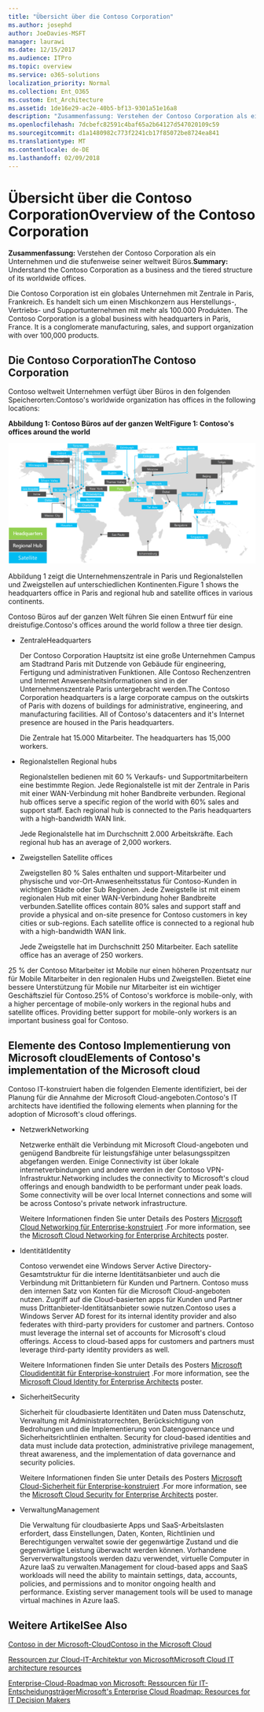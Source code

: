 ```yaml
---
title: "Übersicht über die Contoso Corporation"
ms.author: josephd
author: JoeDavies-MSFT
manager: laurawi
ms.date: 12/15/2017
ms.audience: ITPro
ms.topic: overview
ms.service: o365-solutions
localization_priority: Normal
ms.collection: Ent_O365
ms.custom: Ent_Architecture
ms.assetid: 1de16e29-ac2e-40b5-bf13-9301a51e16a8
description: "Zusammenfassung: Verstehen der Contoso Corporation als ein Unternehmen und die stufenweise seiner weltweit Büros."
ms.openlocfilehash: 7dcbefc82591c4baf65a2b64127d547020109c59
ms.sourcegitcommit: d1a1480982c773f2241cb17f85072be8724ea841
ms.translationtype: MT
ms.contentlocale: de-DE
ms.lasthandoff: 02/09/2018
---
```

# <a name="overview-of-the-contoso-corporation"></a><span data-ttu-id="8b5c8-103">Übersicht über die Contoso Corporation</span><span class="sxs-lookup"><span data-stu-id="8b5c8-103">Overview of the Contoso Corporation</span></span>

 <span data-ttu-id="8b5c8-104">**Zusammenfassung:** Verstehen der Contoso Corporation als ein Unternehmen und die stufenweise seiner weltweit Büros.</span><span class="sxs-lookup"><span data-stu-id="8b5c8-104">**Summary:** Understand the Contoso Corporation as a business and the tiered structure of its worldwide offices.</span></span>
  
<span data-ttu-id="8b5c8-p101">Die Contoso Corporation ist ein globales Unternehmen mit Zentrale in Paris, Frankreich. Es handelt sich um einen Mischkonzern aus Herstellungs-, Vertriebs- und Supportunternehmen mit mehr als 100.000 Produkten.
 </span><span class="sxs-lookup"><span data-stu-id="8b5c8-p101">The Contoso Corporation is a global business with headquarters in Paris, France. It is a conglomerate manufacturing, sales, and support organization with over 100,000 products.</span></span> 
  
## <a name="the-contoso-corporation"></a><span data-ttu-id="8b5c8-107">Die Contoso Corporation</span><span class="sxs-lookup"><span data-stu-id="8b5c8-107">The Contoso Corporation</span></span>

<span data-ttu-id="8b5c8-108">Contoso weltweit Unternehmen verfügt über Büros in den folgenden Speicherorten:</span><span class="sxs-lookup"><span data-stu-id="8b5c8-108">Contoso's worldwide organization has offices in the following locations:</span></span>
  
<span data-ttu-id="8b5c8-109">**Abbildung 1: Contoso Büros auf der ganzen Welt**</span><span class="sxs-lookup"><span data-stu-id="8b5c8-109">**Figure 1: Contoso's offices around the world**</span></span>

![Die weltweiten Büros der Contoso Corporation](images/Contoso_Poster/Contoso_WW_Org.png)

  
<span data-ttu-id="8b5c8-111">Abbildung 1 zeigt die Unternehmenszentrale in Paris und Regionalstellen und Zweigstellen auf unterschiedlichen Kontinenten.</span><span class="sxs-lookup"><span data-stu-id="8b5c8-111">Figure 1 shows the headquarters office in Paris and regional hub and satellite offices in various continents.</span></span>
  
<span data-ttu-id="8b5c8-112">Contoso Büros auf der ganzen Welt führen Sie einen Entwurf für eine dreistufige.</span><span class="sxs-lookup"><span data-stu-id="8b5c8-112">Contoso's offices around the world follow a three tier design.</span></span>
  
- <span data-ttu-id="8b5c8-113">Zentrale</span><span class="sxs-lookup"><span data-stu-id="8b5c8-113">Headquarters</span></span>
    
    <span data-ttu-id="8b5c8-p102">Der Contoso Corporation Hauptsitz ist eine große Unternehmen Campus am Stadtrand Paris mit Dutzende von Gebäude für engineering, Fertigung und administrativen Funktionen. Alle Contoso Rechenzentren und Internet Anwesenheitsinformationen sind in der Unternehmenszentrale Paris untergebracht werden.</span><span class="sxs-lookup"><span data-stu-id="8b5c8-p102">The Contoso Corporation headquarters is a large corporate campus on the outskirts of Paris with dozens of buildings for administrative, engineering, and manufacturing facilities. All of Contoso's datacenters and it's Internet presence are housed in the Paris headquarters.</span></span>
    
    <span data-ttu-id="8b5c8-116">Die Zentrale hat 15.000 Mitarbeiter.
</span><span class="sxs-lookup"><span data-stu-id="8b5c8-116">The headquarters has 15,000 workers.</span></span>
    
- <span data-ttu-id="8b5c8-117">Regionalstellen
</span><span class="sxs-lookup"><span data-stu-id="8b5c8-117">Regional hubs</span></span>
    
    <span data-ttu-id="8b5c8-p103">Regionalstellen bedienen mit 60 % Verkaufs- und Supportmitarbeitern eine bestimmte Region. Jede Regionalstelle ist mit der Zentrale in Paris mit einer WAN-Verbindung mit hoher Bandbreite verbunden. </span><span class="sxs-lookup"><span data-stu-id="8b5c8-p103">Regional hub offices serve a specific region of the world with 60% sales and support staff. Each regional hub is connected to the Paris headquarters with a high-bandwidth WAN link.</span></span> 
    
    <span data-ttu-id="8b5c8-120">Jede Regionalstelle hat im Durchschnitt 2.000 Arbeitskräfte.
</span><span class="sxs-lookup"><span data-stu-id="8b5c8-120">Each regional hub has an average of 2,000 workers.</span></span>
    
- <span data-ttu-id="8b5c8-121">Zweigstellen
</span><span class="sxs-lookup"><span data-stu-id="8b5c8-121">Satellite offices</span></span>
    
    <span data-ttu-id="8b5c8-p104">Zweigstellen 80 % Sales enthalten und support-Mitarbeiter und physische und vor-Ort-Anwesenheitsstatus für Contoso-Kunden in wichtigen Städte oder Sub Regionen. Jede Zweigstelle ist mit einem regionalen Hub mit einer WAN-Verbindung hoher Bandbreite verbunden.</span><span class="sxs-lookup"><span data-stu-id="8b5c8-p104">Satellite offices contain 80% sales and support staff and provide a physical and on-site presence for Contoso customers in key cities or sub-regions. Each satellite office is connected to a regional hub with a high-bandwidth WAN link.</span></span>
    
    <span data-ttu-id="8b5c8-124">Jede Zweigstelle hat im Durchschnitt 250 Mitarbeiter.
</span><span class="sxs-lookup"><span data-stu-id="8b5c8-124">Each satellite office has an average of 250 workers.</span></span>
    
<span data-ttu-id="8b5c8-p105">25 % der Contoso Mitarbeiter ist Mobile nur einen höheren Prozentsatz nur für Mobile Mitarbeiter in den regionalen Hubs und Zweigstellen. Bietet eine bessere Unterstützung für Mobile nur Mitarbeiter ist ein wichtiger Geschäftsziel für Contoso.</span><span class="sxs-lookup"><span data-stu-id="8b5c8-p105">25% of Contoso's workforce is mobile-only, with a higher percentage of mobile-only workers in the regional hubs and satellite offices. Providing better support for mobile-only workers is an important business goal for Contoso.</span></span>
  
## <a name="elements-of-contosos-implementation-of-the-microsoft-cloud"></a><span data-ttu-id="8b5c8-127">Elemente des Contoso Implementierung von Microsoft cloud</span><span class="sxs-lookup"><span data-stu-id="8b5c8-127">Elements of Contoso's implementation of the Microsoft cloud</span></span>

<span data-ttu-id="8b5c8-128">Contoso IT-konstruiert haben die folgenden Elemente identifiziert, bei der Planung für die Annahme der Microsoft Cloud-angeboten.</span><span class="sxs-lookup"><span data-stu-id="8b5c8-128">Contoso's IT architects have identified the following elements when planning for the adoption of Microsoft's cloud offerings.</span></span>
  
- <span data-ttu-id="8b5c8-129">Netzwerk</span><span class="sxs-lookup"><span data-stu-id="8b5c8-129">Networking</span></span>
    
    <span data-ttu-id="8b5c8-p106">Netzwerke enthält die Verbindung mit Microsoft Cloud-angeboten und genügend Bandbreite für leistungsfähige unter belasungsspitzen abgefangen werden. Einige Connectivity ist über lokale internetverbindungen und andere werden in der Contoso VPN-Infrastruktur.</span><span class="sxs-lookup"><span data-stu-id="8b5c8-p106">Networking includes the connectivity to Microsoft's cloud offerings and enough bandwidth to be performant under peak loads. Some connectivity will be over local Internet connections and some will be across Contoso's private network infrastructure.</span></span>
    
    <span data-ttu-id="8b5c8-132">Weitere Informationen finden Sie unter Details des Posters [Microsoft Cloud Networking für Enterprise-konstruiert](microsoft-cloud-networking-for-enterprise-architects.md) .</span><span class="sxs-lookup"><span data-stu-id="8b5c8-132">For more information, see the [Microsoft Cloud Networking for Enterprise Architects](microsoft-cloud-networking-for-enterprise-architects.md) poster.</span></span>
   
- <span data-ttu-id="8b5c8-133">Identität</span><span class="sxs-lookup"><span data-stu-id="8b5c8-133">Identity</span></span>
    
    <span data-ttu-id="8b5c8-p107">Contoso verwendet eine Windows Server Active Directory-Gesamtstruktur für die interne Identitätsanbieter und auch die Verbindung mit Drittanbietern für Kunden und Partnern. Contoso muss den internen Satz von Konten für die Microsoft Cloud-angeboten nutzen. Zugriff auf die Cloud-basierten apps für Kunden und Partner muss Drittanbieter-Identitätsanbieter sowie nutzen.</span><span class="sxs-lookup"><span data-stu-id="8b5c8-p107">Contoso uses a Windows Server AD forest for its internal identity provider and also federates with third-party providers for customer and partners. Contoso must leverage the internal set of accounts for Microsoft's cloud offerings. Access to cloud-based apps for customers and partners must leverage third-party identity providers as well.</span></span>
    
    <span data-ttu-id="8b5c8-137">Weitere Informationen finden Sie unter Details des Posters [Microsoft Cloudidentität für Enterprise-konstruiert](microsoft-cloud-identity-for-enterprise-architects.md) .</span><span class="sxs-lookup"><span data-stu-id="8b5c8-137">For more information, see the [Microsoft Cloud Identity for Enterprise Architects](microsoft-cloud-identity-for-enterprise-architects.md) poster.</span></span>
    
- <span data-ttu-id="8b5c8-138">Sicherheit</span><span class="sxs-lookup"><span data-stu-id="8b5c8-138">Security</span></span>
    
    <span data-ttu-id="8b5c8-139">Sicherheit für cloudbasierte Identitäten und Daten muss Datenschutz, Verwaltung mit Administratorrechten, Berücksichtigung von Bedrohungen und die Implementierung von Datengovernance und Sicherheitsrichtlinien enthalten.
</span><span class="sxs-lookup"><span data-stu-id="8b5c8-139">Security for cloud-based identities and data must include data protection, administrative privilege management, threat awareness, and the implementation of data governance and security policies.</span></span>
    
    <span data-ttu-id="8b5c8-140">Weitere Informationen finden Sie unter Details des Posters [Microsoft Cloud-Sicherheit für Enterprise-konstruiert](http://aka.ms/cloudarchsecurity) .</span><span class="sxs-lookup"><span data-stu-id="8b5c8-140">For more information, see the [Microsoft Cloud Security for Enterprise Architects](http://aka.ms/cloudarchsecurity) poster.</span></span>
    
- <span data-ttu-id="8b5c8-141">Verwaltung</span><span class="sxs-lookup"><span data-stu-id="8b5c8-141">Management</span></span>
    
    <span data-ttu-id="8b5c8-p108">Die Verwaltung für cloudbasierte Apps und SaaS-Arbeitslasten erfordert, dass Einstellungen, Daten, Konten, Richtlinien und Berechtigungen verwaltet sowie der gegenwärtige Zustand und die gegenwärtige Leistung überwacht werden können.
 Vorhandene Serververwaltungstools werden dazu verwendet, virtuelle Computer in Azure IaaS zu verwalten.</span><span class="sxs-lookup"><span data-stu-id="8b5c8-p108">Management for cloud-based apps and SaaS workloads will need the ability to maintain settings, data, accounts, policies, and permissions and to monitor ongoing health and performance. Existing server management tools will be used to manage virtual machines in Azure IaaS.</span></span>
    
## <a name="see-also"></a><span data-ttu-id="8b5c8-144">Weitere Artikel</span><span class="sxs-lookup"><span data-stu-id="8b5c8-144">See Also</span></span>

[<span data-ttu-id="8b5c8-145">Contoso in der Microsoft-Cloud</span><span class="sxs-lookup"><span data-stu-id="8b5c8-145">Contoso in the Microsoft Cloud</span></span>](contoso-in-the-microsoft-cloud.md)
  
[<span data-ttu-id="8b5c8-146">Ressourcen zur Cloud-IT-Architektur von Microsoft</span><span class="sxs-lookup"><span data-stu-id="8b5c8-146">Microsoft Cloud IT architecture resources</span></span>](microsoft-cloud-it-architecture-resources.md)

[<span data-ttu-id="8b5c8-147">Enterprise-Cloud-Roadmap von Microsoft: Ressourcen für IT-Entscheidungsträger</span><span class="sxs-lookup"><span data-stu-id="8b5c8-147">Microsoft's Enterprise Cloud Roadmap: Resources for IT Decision Makers</span></span>](https://sway.com/FJ2xsyWtkJc2taRD)
 


